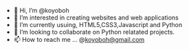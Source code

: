 - 👋 Hi, I’m @koyoboh
- 👀 I’m interested in creating websites and web applications
- 🌱 I’m currently usuing, HTML5,CSS3,Javascript and Python
- 💞️ I’m looking to collaborate on Python relatated projects.
- 📫 How to reach me ... @koyoboh@gmail.com

<!---
koyoboh/koyoboh is a ✨ special ✨ repository because its `README.md` (this file) appears on your GitHub profile.
You can click the Preview link to take a look at your changes.
--->
